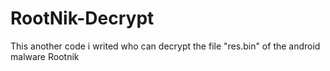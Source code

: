 # RootNik-Decrypt
This another code i writed who can decrypt the file "res.bin" of the android malware Rootnik

